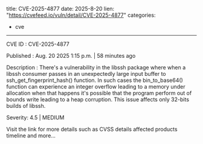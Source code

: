  
title: CVE-2025-4877
date: 2025-8-20
lien: "https://cvefeed.io/vuln/detail/CVE-2025-4877"
categories:
  - cve
---

CVE ID : CVE-2025-4877

Published :  Aug. 20
2025
1:15 p.m. | 58 minutes ago

Description : There's a vulnerability in the libssh package where when a libssh consumer passes in an unexpectedly large input buffer to ssh_get_fingerprint_hash() function. In such cases the bin_to_base64() function can experience an integer overflow leading to a memory under allocation
when that happens it's possible that the program perform out of bounds write leading to a heap corruption.
This issue affects only 32-bits builds of libssh.

Severity: 4.5 | MEDIUM

Visit the link for more details
such as CVSS details
affected products
timeline
and more...
